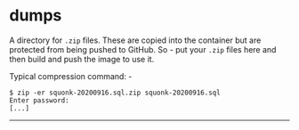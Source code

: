 # dumps
A directory for `.zip` files. These are copied into the container
but are protected from being pushed to GitHub. So - put your
`.zip` files here and then build and push the image to use it.

Typical compression command: -

    $ zip -er squonk-20200916.sql.zip squonk-20200916.sql
    Enter password:
    [...]
    
---
